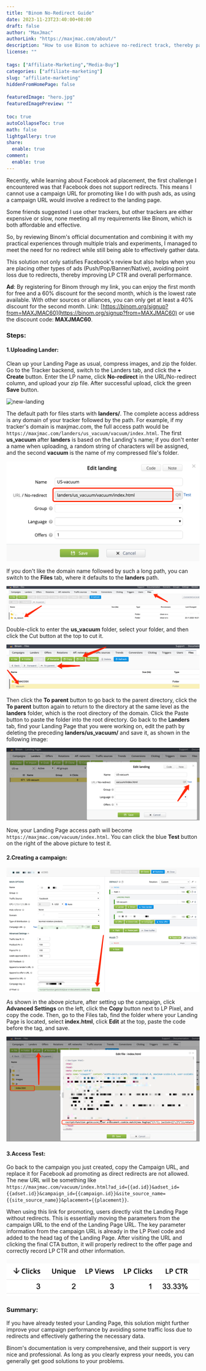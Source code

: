 ```yaml
---
title: "Binom No-Redirect Guide"
date: 2023-11-23T23:40:00+08:00
draft: false
author: "MaxJmac"
authorLink: "https://maxjmac.com/about/"
description: "How to use Binom to achieve no-redirect track, thereby passing Facebook's advetising policy and reducing click loss."
license: ""

tags: ["Affiliate-Marketing","Media-Buy"]
categories: ["affiliate-marketing"]
slug: "affiliate-marketing"
hiddenFromHomePage: false

featuredImage: "hero.jpg"
featuredImagePreview: ""

toc: true
autoCollapseToc: true
math: false
lightgallery: true
share:
  enable: true
comment:
  enable: true
---
```


Recently, while learning about Facebook ad placement, the first challenge I encountered was that Facebook does not support redirects. This means I cannot use a campaign URL for promoting like I do with push ads, as using a campaign URL would involve a redirect to the landing page.

Some friends suggested I use other trackers, but other trackers are either expensive or slow, none meeting all my requirements like Binom, which is both affordable and effective.

So, by reviewing Binom's official documentation and combining it with my practical experiences through multiple trials and experiments, I managed to meet the need for no redirect while still being able to effectively gather data.

This solution not only satisfies Facebook's review but also helps when you are placing other types of ads (Push/Pop/Banner/Native), avoiding point loss due to redirects, thereby improving LP CTR and overall performance.

**Ad**: By registering for Binom through my link, you can enjoy the first month for free and a 60% discount for the second month, which is the lowest rate available. With other sources or alliances, you can only get at least a 40% discount for the second month. Link: [https://binom.org/signup?from=MAXJMAC60](https://binom.org/signup?from=MAXJMAC60) or use the discount code: **MAXJMAC60**.

### Steps:

#### 1.Uploading Lander:

Clean up your Landing Page as usual, compress images, and zip the folder.
Go to the Tracker backend, switch to the Landers tab, and click the **+ Create** button.
Enter the LP name, click **No-redirect** in the URL/No-redirect column, and upload your zip file.
After successful upload, click the green **Save** button.

![new-landing](/images/binom-no-redirect/new-landing.png)

The default path for files starts with **landers/**. The complete access address is any domain of your tracker followed by the path. For example, if my tracker's domain is maxjmac.com, the full access path would be `https://maxjmac.com/landers/us_vacuum/vacuum/index.html`. The first **us_vacuum** after **landers** is based on the Landing's name; if you don't enter a name when uploading, a random string of characters will be assigned, and the second **vacuum** is the name of my compressed file's folder.

![landers-url](landers-url.png "landers-url")

If you don't like the domain name followed by such a long path, you can switch to the **Files** tab, where it defaults to the **landers** path.

![files](files.png "files")

Double-click to enter the **us_vacuum** folder, select your folder, and then click the Cut button at the top to cut it.

![cut](cut.png "cut")

Then click the **To parent** button to go back to the parent directory, click the **To parent** button again to return to the directory at the same level as the **landers** folder, which is the root directory of the domain. Click the Paste button to paste the folder into the root directory.
Go back to the **Landers** tab, find your Landing Page that you were working on, edit the path by deleting the preceding **landers/us_vacuum/** and save it, as shown in the following image:

![short](short.png "short")

Now, your Landing Page access path will become `https://maxjmac.com/vacuum/index.html`. You can click the blue **Test** button on the right of the above picture to test it.

#### 2.Creating a campaign:

![campaign](campaign.png "campaign")

As shown in the above picture, after setting up the campaign, click **Advanced Settings** on the left, click the **Copy** button next to LP Pixel, and copy the code.
Then, go to the Files tab, find the folder where your Landing Page is located, select **index.html**, click **Edit** at the top, paste the code before the **</head>** tag, and save.

![lp-pixel](lp-pixel.png "lp-pixel")


#### 3.Access Test:

Go back to the campaign you just created, copy the Campaign URL, and replace it for Facebook ad promoting as direct redirects are not allowed.
The new URL will be something like `https://maxjmac.com/vacuum/index.html?ad_id={{ad.id}}&adset_id={{adset.id}}&campaign_id={{campaign.id}}&site_source_name={{site_source_name}}&placement={{placement}}`.

When using this link for promoting, users directly visit the Landing Page without redirects. This is essentially moving the parameters from the campaign URL to the end of the Landing Page URL. The key parameter information from the campaign URL is already in the LP Pixel code and added to the head tag of the Landing Page. After visiting the URL and clicking the final CTA button, it will properly redirect to the offer page and correctly record LP CTR and other information.

![cta](cta.png "cta")

### Summary:
If you have already tested your Landing Page, this solution might further improve your campaign performance by avoiding some traffic loss due to redirects and effectively gathering the necessary data.

Binom's documentation is very comprehensive, and their support is very nice and professional. As long as you clearly express your needs, you can generally get good solutions to your problems.